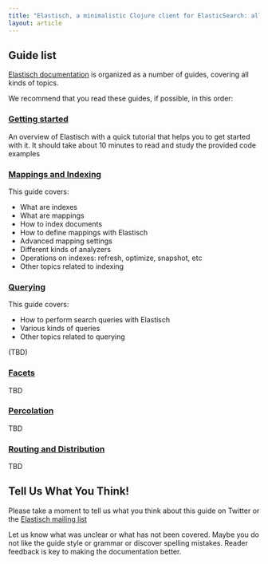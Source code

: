 ```yaml
---
title: "Elastisch, a minimalistic Clojure client for ElasticSearch: all documentation guides"
layout: article
---
```


## Guide list

[Elastisch documentation](https://github.com/clojurewerkz/elastisch.docs) is organized as a number of guides, covering all kinds of topics.

We recommend that you read these guides, if possible, in this order:


###  [Getting started](/articles/getting_started.html)

An overview of Elastisch with a quick tutorial that helps you to get started with it. It should take about
10 minutes to read and study the provided code examples


### [Mappings and Indexing](/articles/indexing.html)

This guide covers:

 * What are indexes
 * What are mappings
 * How to index documents
 * How to define mappings with Elastisch
 * Advanced mapping settings
 * Different kinds of analyzers
 * Operations on indexes: refresh, optimize, snapshot, etc
 * Other topics related to indexing


### [Querying](/articles/querying.html)

This guide covers:

 * How to perform search queries with Elastisch
 * Various kinds of queries
 * Other topics related to querying

(TBD)


### [Facets](/articles/facets.html)

TBD


### [Percolation](/articles/percolation.html)

TBD


### [Routing and Distribution](/articles/distribution.html)

TBD


## Tell Us What You Think!

Please take a moment to tell us what you think about this guide on Twitter or the [Elastisch mailing list](https://groups.google.com/forum/?fromgroups#!forum/clojure-elasticsearch)

Let us know what was unclear or what has not been covered. Maybe you do not like the guide style or grammar or discover spelling mistakes. Reader feedback is key to making the documentation better.
